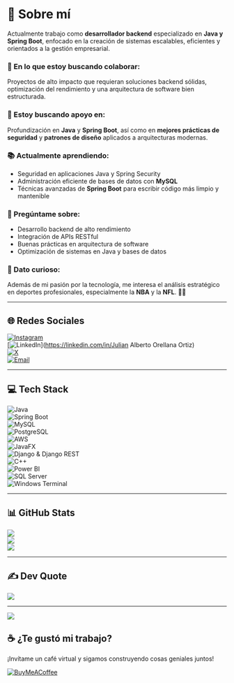 # 💫 Sobre mí

Actualmente trabajo como **desarrollador backend** especializado en **Java y Spring Boot**, enfocado en la creación de sistemas escalables, eficientes y orientados a la gestión empresarial.

### 🚀 En lo que estoy buscando colaborar:
Proyectos de alto impacto que requieran soluciones backend sólidas, optimización del rendimiento y una arquitectura de software bien estructurada.

### 🧠 Estoy buscando apoyo en:
Profundización en **Java** y **Spring Boot**, así como en **mejores prácticas de seguridad** y **patrones de diseño** aplicados a arquitecturas modernas.

### 📚 Actualmente aprendiendo:
- Seguridad en aplicaciones Java y Spring Security  
- Administración eficiente de bases de datos con **MySQL**
- Técnicas avanzadas de **Spring Boot** para escribir código más limpio y mantenible

### 💬 Pregúntame sobre:
- Desarrollo backend de alto rendimiento
- Integración de APIs RESTful
- Buenas prácticas en arquitectura de software
- Optimización de sistemas en Java y bases de datos

### 🎯 Dato curioso:
Además de mi pasión por la tecnología, me interesa el análisis estratégico en deportes profesionales, especialmente la **NBA** y la **NFL**. 🏀🏈

---

## 🌐 Redes Sociales
[![Instagram](https://img.shields.io/badge/Instagram-%23E4405F.svg?logo=Instagram&logoColor=white)](https://instagram.com/j_ul23)  
[![LinkedIn](https://img.shields.io/badge/LinkedIn-%230077B5.svg?logo=linkedin&logoColor=white)](https://linkedin.com/in/Julian Alberto Orellana Ortiz)  
[![X](https://img.shields.io/badge/X-black.svg?logo=X&logoColor=white)](https://x.com/@julianOrel63134)  
[![Email](https://img.shields.io/badge/Email-D14836?logo=gmail&logoColor=white)](mailto:jo4608448@gmail.com)

---

## 💻 Tech Stack

![Java](https://img.shields.io/badge/java-%23ED8B00.svg?style=for-the-badge&logo=openjdk&logoColor=white)  
![Spring Boot](https://img.shields.io/badge/springboot-%236DB33F.svg?style=for-the-badge&logo=spring&logoColor=white)  
![MySQL](https://img.shields.io/badge/mysql-4479A1.svg?style=for-the-badge&logo=mysql&logoColor=white)  
![PostgreSQL](https://img.shields.io/badge/postgres-%23316192.svg?style=for-the-badge&logo=postgresql&logoColor=white)  
![AWS](https://img.shields.io/badge/AWS-%23FF9900.svg?style=for-the-badge&logo=amazon-aws&logoColor=white)  
![JavaFX](https://img.shields.io/badge/javafx-%23FF0000.svg?style=for-the-badge&logo=java&logoColor=white)  
![Django & Django REST](https://img.shields.io/badge/django-REST-092E20.svg?style=for-the-badge&logo=django&logoColor=white)  
![C++](https://img.shields.io/badge/c++-%2300599C.svg?style=for-the-badge&logo=c%2B%2B&logoColor=white)  
![Power BI](https://img.shields.io/badge/power_bi-F2C811?style=for-the-badge&logo=powerbi&logoColor=black)  
![SQL Server](https://img.shields.io/badge/Microsoft%20SQL%20Server-CC2927?style=for-the-badge&logo=microsoft%20sql%20server&logoColor=white)  
![Windows Terminal](https://img.shields.io/badge/Windows%20Terminal-%234D4D4D.svg?style=for-the-badge&logo=windows-terminal&logoColor=white)

---

## 📊 GitHub Stats

![](https://github-readme-stats.vercel.app/api?username=julixxx23&theme=dark&hide_border=false)<br/>
![](https://nirzak-streak-stats.vercel.app/?user=julixxx23&theme=dark&hide_border=false)<br/>
![](https://github-readme-stats.vercel.app/api/top-langs/?username=julixxx23&theme=dark&hide_border=false&layout=compact)

---

## ✍️ Dev Quote

![](https://quotes-github-readme.vercel.app/api?type=horizontal&theme=radical)

---

[![](https://visitcount.itsvg.in/api?id=julixxx23&icon=0&color=0)](https://visitcount.itsvg.in)

## ☕ ¿Te gustó mi trabajo?

¡Invítame un café virtual y sigamos construyendo cosas geniales juntos!

[![BuyMeACoffee](https://img.shields.io/badge/Buy%20Me%20a%20Coffee-ffdd00?style=for-the-badge&logo=buy-me-a-coffee&logoColor=black)](https://buymeacoffee.com/Julian)
